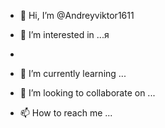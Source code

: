 - 👋 Hi, I’m @Andreyviktor1611
- 👀 I’m interested in ...я

- 
- 🌱 I’m currently learning ...
- 💞️ I’m looking to collaborate on ...
- 📫 How to reach me ...

<!---
Andreyviktor1611/Andreyviktor1611 is a ✨ special ✨ repository because its `README.md` (this file) appears on your GitHub profile.
You can click the Preview link to take a look at your changes.
--->
